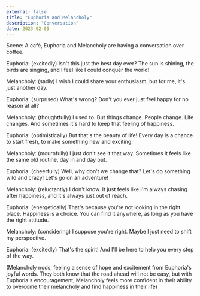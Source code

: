 ```yaml
---
external: false
title: "Euphoria and Melancholy"
description: "Conversation"
date: 2023-02-05
---
```


Scene: A café, Euphoria and Melancholy are having a conversation over coffee.

Euphoria: (excitedly) Isn't this just the best day ever? The sun is shining, the birds are singing, and I feel like I could conquer the world!

Melancholy: (sadly) I wish I could share your enthusiasm, but for me, it's just another day.

Euphoria: (surprised) What's wrong? Don't you ever just feel happy for no reason at all?

Melancholy: (thoughtfully) I used to. But things change. People change. Life changes. And sometimes it's hard to keep that feeling of happiness.

Euphoria: (optimistically) But that's the beauty of life! Every day is a chance to start fresh, to make something new and exciting.

Melancholy: (mournfully) I just don't see it that way. Sometimes it feels like the same old routine, day in and day out.

Euphoria: (cheerfully) Well, why don't we change that? Let's do something wild and crazy! Let's go on an adventure!

Melancholy: (reluctantly) I don't know. It just feels like I'm always chasing after happiness, and it's always just out of reach.

Euphoria: (energetically) That's because you're not looking in the right place. Happiness is a choice. You can find it anywhere, as long as you have the right attitude.

Melancholy: (considering) I suppose you're right. Maybe I just need to shift my perspective.

Euphoria: (excitedly) That's the spirit! And I'll be here to help you every step of the way.

(Melancholy nods, feeling a sense of hope and excitement from Euphoria's joyful words. They both know that the road ahead will not be easy, but with Euphoria's encouragement, Melancholy feels more confident in their ability to overcome their melancholy and find happiness in their life)
